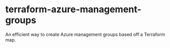 # terraform-azure-management-groups
An efficient way to create Azure management groups based off a Terraform map.
